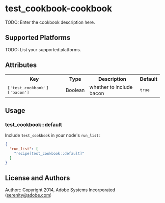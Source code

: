 # test_cookbook-cookbook

TODO: Enter the cookbook description here.

## Supported Platforms

TODO: List your supported platforms.

## Attributes

<table>
  <tr>
    <th>Key</th>
    <th>Type</th>
    <th>Description</th>
    <th>Default</th>
  </tr>
  <tr>
    <td><tt>['test_cookbook']['bacon']</tt></td>
    <td>Boolean</td>
    <td>whether to include bacon</td>
    <td><tt>true</tt></td>
  </tr>
</table>

## Usage

### test_cookbook::default

Include `test_cookbook` in your node's `run_list`:

```json
{
  "run_list": [
    "recipe[test_cookbook::default]"
  ]
}
```

## License and Authors

Author:: Copyright 2014, Adobe Systems Incorporated (<serenity@adobe.com>)
